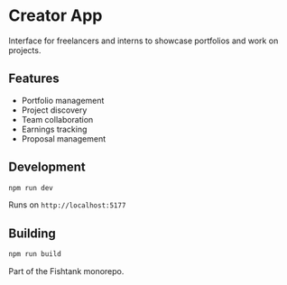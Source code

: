 # Creator App

Interface for freelancers and interns to showcase portfolios and work on projects.

## Features

- Portfolio management
- Project discovery
- Team collaboration
- Earnings tracking
- Proposal management

## Development

```bash
npm run dev
```

Runs on `http://localhost:5177`

## Building

```bash
npm run build
```

Part of the Fishtank monorepo.
